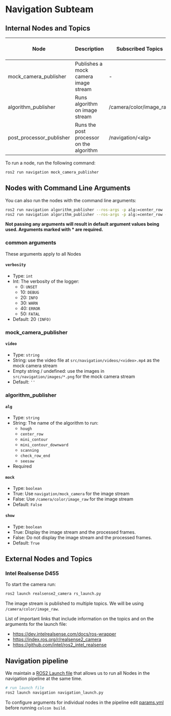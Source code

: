 # Navigation Subteam

## Internal Nodes and Topics

| Node                     | Description                              | Subscribed Topics       | Command Line Arguments              | Published Topics           |
| ------------------------ | ---------------------------------------- | ----------------------- | ----------------------------------- | -------------------------- |
| mock_camera_publisher    | Publishes a mock camera image stream     | -                       | video<br>verbosity                  | navigation/mock_camera     |
| algorithm_publisher      | Runs algorithm on image stream           | /camera/color/image_raw | algo\*<br>mock<br>show<br>verbosity | navigation/\<alg\>         |
| post_processor_publisher | Runs the post processor on the algorithm | /navigation/\<alg\>     | port\*<br>verbosity                 | navigation/post_processing |

To run a node, run the following command:

```bash
ros2 run navigation mock_camera_publisher
```

## Nodes with Command Line Arguments

You can also run the nodes with the command line arguments:

```bash
ros2 run navigation algorithm_publisher --ros-args -p alg:=center_row
ros2 run navigation algorithm_publisher --ros-args -p alg:=center_row -p mock:=False -p show:=True
```

**Not passing any arguments will result in default argument values being used. Arguments marked with \* are required.**

### common arguments

These arguments apply to all Nodes

#### `verbosity`

- Type: `int`
- Int: The verbosity of the logger:
  - 0: `UNSET`
  - 10: `DEBUG`
  - 20: `INFO`
  - 30: `WARN`
  - 40: `ERROR`
  - 50: `FATAL`
- Default: 20 `(INFO)`

### mock_camera_publisher

#### `video`

- Type: `string`
- String: use the video file at `src/navigation/videos/<video>.mp4` as the mock camera stream
- Empty string / undefined: use the images in `src/navigation/images/*.png` for the mock camera stream
- Default: `''`

### algorithm_publisher

#### `alg`

- Type: `string`
- String: The name of the algorithm to run:
  - `hough`
  - `center_row`
  - `mini_contour`
  - `mini_contour_downward`
  - `scanning`
  - `check_row_end`
  - `seesaw`
- Required

#### `mock`

- Type: `boolean`
- True: Use `navigation/mock_camera` for the image stream
- False: Use `/camera/color/image_raw` for the image stream
- Default: `False`

#### `show`

- Type: `boolean`
- True: Display the image stream and the processed frames.
- False: Do not display the image stream and the processed frames.
- Default: `True`

## External Nodes and Topics

### Intel Realsense D455

To start the camera run:

```bash
ros2 launch realsense2_camera rs_launch.py
```

The image stream is published to multiple topics. We will be using `/camera/color/image_raw`.

List of important links that include information on the topics and on the arguments for the launch file:

- https://dev.intelrealsense.com/docs/ros-wrapper
- https://index.ros.org/r/realsense2_camera
- https://github.com/intel/ros2_intel_realsense

## Navigation pipeline

We maintain a [ROS2 Launch file](/src/navigation/launch/navigation_launch.py) that allows us to run all Nodes in the navigation pipeline at the same time.

```bash
# run launch file
ros2 launch navigation navigation_launch.py
```

To configure arguments for individual nodes in the pipeline edit [params.yml](/src/navigation/config/params.yml) before running `colcon build`.
